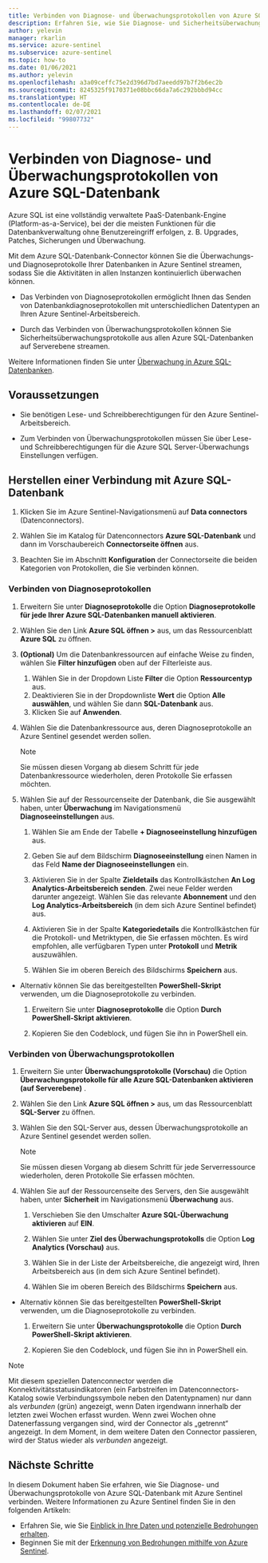 ```yaml
---
title: Verbinden von Diagnose- und Überwachungsprotokollen von Azure SQL-Datenbank mit Azure Sentinel
description: Erfahren Sie, wie Sie Diagnose- und Sicherheitsüberwachungsprotokolle von Azure SQL-Datenbank mit Azure Sentinel verbinden.
author: yelevin
manager: rkarlin
ms.service: azure-sentinel
ms.subservice: azure-sentinel
ms.topic: how-to
ms.date: 01/06/2021
ms.author: yelevin
ms.openlocfilehash: a3a09ceffc75e2d396d7bd7aeedd97b7f2b6ec2b
ms.sourcegitcommit: 8245325f9170371e08bbc66da7a6c292bbbd94cc
ms.translationtype: HT
ms.contentlocale: de-DE
ms.lasthandoff: 02/07/2021
ms.locfileid: "99807732"
---
```

# <a name="connect-azure-sql-database-diagnostics-and-auditing-logs"></a>Verbinden von Diagnose- und Überwachungsprotokollen von Azure SQL-Datenbank

Azure SQL ist eine vollständig verwaltete PaaS-Datenbank-Engine (Platform-as-a-Service), bei der die meisten Funktionen für die Datenbankverwaltung ohne Benutzereingriff erfolgen, z. B. Upgrades, Patches, Sicherungen und Überwachung. 

Mit dem Azure SQL-Datenbank-Connector können Sie die Überwachungs- und Diagnoseprotokolle Ihrer Datenbanken in Azure Sentinel streamen, sodass Sie die Aktivitäten in allen Instanzen kontinuierlich überwachen können.

- Das Verbinden von Diagnoseprotokollen ermöglicht Ihnen das Senden von Datenbankdiagnoseprotokollen mit unterschiedlichen Datentypen an Ihren Azure Sentinel-Arbeitsbereich.

- Durch das Verbinden von Überwachungsprotokollen können Sie Sicherheitsüberwachungsprotokolle aus allen Azure SQL-Datenbanken auf Serverebene streamen.

Weitere Informationen finden Sie unter [Überwachung in Azure SQL-Datenbanken](../azure-sql/database/metrics-diagnostic-telemetry-logging-streaming-export-configure.md).

## <a name="prerequisites"></a>Voraussetzungen

- Sie benötigen Lese- und Schreibberechtigungen für den Azure Sentinel-Arbeitsbereich.

- Zum Verbinden von Überwachungsprotokollen müssen Sie über Lese- und Schreibberechtigungen für die Azure SQL Server-Überwachungs Einstellungen verfügen.

## <a name="connect-to-azure-sql-database"></a>Herstellen einer Verbindung mit Azure SQL-Datenbank
    
1. Klicken Sie im Azure Sentinel-Navigationsmenü auf **Data connectors** (Datenconnectors).

1. Wählen Sie im Katalog für Datenconnectors **Azure SQL-Datenbank** und dann im Vorschaubereich **Connectorseite öffnen** aus.

1. Beachten Sie im Abschnitt **Konfiguration** der Connectorseite die beiden Kategorien von Protokollen, die Sie verbinden können.

### <a name="connect-diagnostics-logs"></a>Verbinden von Diagnoseprotokollen

1. Erweitern Sie unter **Diagnoseprotokolle** die Option **Diagnoseprotokolle für jede Ihrer Azure SQL-Datenbanken manuell aktivieren**.

1. Wählen Sie den Link **Azure SQL öffnen >** aus, um das Ressourcenblatt **Azure SQL** zu öffnen.

1. **(Optional)** Um die Datenbankressourcen auf einfache Weise zu finden, wählen Sie **Filter hinzufügen** oben auf der Filterleiste aus.
    1. Wählen Sie in der Dropdown Liste **Filter** die Option **Ressourcentyp** aus.
    1. Deaktivieren Sie in der Dropdownliste **Wert** die Option **Alle auswählen**, und wählen Sie dann **SQL-Datenbank** aus.
    1. Klicken Sie auf **Anwenden**.
    
1. Wählen Sie die Datenbankressource aus, deren Diagnoseprotokolle an Azure Sentinel gesendet werden sollen.

    > [!NOTE]
    > Sie müssen diesen Vorgang ab diesem Schritt für jede Datenbankressource wiederholen, deren Protokolle Sie erfassen möchten.

1. Wählen Sie auf der Ressourcenseite der Datenbank, die Sie ausgewählt haben, unter **Überwachung** im Navigationsmenü **Diagnoseeinstellungen** aus.

    1. Wählen Sie am Ende der Tabelle **+ Diagnoseeinstellung hinzufügen** aus.

    1. Geben Sie auf dem Bildschirm **Diagnoseeinstellung** einen Namen in das Feld **Name der Diagnoseeinstellungen** ein.
    
    1. Aktivieren Sie in der Spalte **Zieldetails** das Kontrollkästchen **An Log Analytics-Arbeitsbereich senden**. Zwei neue Felder werden darunter angezeigt. Wählen Sie das relevante **Abonnement** und den **Log Analytics-Arbeitsbereich** (in dem sich Azure Sentinel befindet) aus.

    1. Aktivieren Sie in der Spalte **Kategoriedetails** die Kontrollkästchen für die Protokoll- und Metriktypen, die Sie erfassen möchten. Es wird empfohlen, alle verfügbaren Typen unter **Protokoll** und **Metrik** auszuwählen.

    1. Wählen Sie im oberen Bereich des Bildschirms **Speichern** aus.

- Alternativ können Sie das bereitgestellten **PowerShell-Skript** verwenden, um die Diagnoseprotokolle zu verbinden.
    1. Erweitern Sie unter **Diagnoseprotokolle** die Option **Durch PowerShell-Skript aktivieren**.

    1. Kopieren Sie den Codeblock, und fügen Sie ihn in PowerShell ein.

### <a name="connect-audit-logs"></a>Verbinden von Überwachungsprotokollen

1. Erweitern Sie unter **Überwachungsprotokolle (Vorschau)** die Option **Überwachungsprotokolle für alle Azure SQL-Datenbanken aktivieren (auf Serverebene)** .

1. Wählen Sie den Link **Azure SQL öffnen >** aus, um das Ressourcenblatt **SQL-Server** zu öffnen.

1. Wählen Sie den SQL-Server aus, dessen Überwachungsprotokolle an Azure Sentinel gesendet werden sollen.

    > [!NOTE]
    > Sie müssen diesen Vorgang ab diesem Schritt für jede Serverressource wiederholen, deren Protokolle Sie erfassen möchten.

1. Wählen Sie auf der Ressourcenseite des Servers, den Sie ausgewählt haben, unter **Sicherheit** im Navigationsmenü **Überwachung** aus.

    1. Verschieben Sie den Umschalter **Azure SQL-Überwachung aktivieren** auf **EIN**.

    1. Wählen Sie unter **Ziel des Überwachungsprotokolls** die Option **Log Analytics (Vorschau)** aus.
    
    1. Wählen Sie in der Liste der Arbeitsbereiche, die angezeigt wird, Ihren Arbeitsbereich aus (in dem sich Azure Sentinel befindet).

    1. Wählen Sie im oberen Bereich des Bildschirms **Speichern** aus.

- Alternativ können Sie das bereitgestellten **PowerShell-Skript** verwenden, um die Diagnoseprotokolle zu verbinden.
    1. Erweitern Sie unter **Überwachungsprotokolle** die Option **Durch PowerShell-Skript aktivieren**.

    1. Kopieren Sie den Codeblock, und fügen Sie ihn in PowerShell ein.


> [!NOTE]
>
> Mit diesem speziellen Datenconnector werden die Konnektivitätsstatusindikatoren (ein Farbstreifen im Datenconnectors-Katalog sowie Verbindungssymbole neben den Datentypnamen) nur dann als *verbunden* (grün) angezeigt, wenn Daten irgendwann innerhalb der letzten zwei Wochen erfasst wurden. Wenn zwei Wochen ohne Datenerfassung vergangen sind, wird der Connector als „getrennt“ angezeigt. In dem Moment, in dem weitere Daten den Connector passieren, wird der Status wieder als *verbunden* angezeigt.

## <a name="next-steps"></a>Nächste Schritte
In diesem Dokument haben Sie erfahren, wie Sie Diagnose- und Überwachungsprotokolle von Azure SQL-Datenbank mit Azure Sentinel verbinden. Weitere Informationen zu Azure Sentinel finden Sie in den folgenden Artikeln:
- Erfahren Sie, wie Sie [Einblick in Ihre Daten und potenzielle Bedrohungen erhalten](quickstart-get-visibility.md).
- Beginnen Sie mit der [Erkennung von Bedrohungen mithilfe von Azure Sentinel](tutorial-detect-threats-built-in.md).